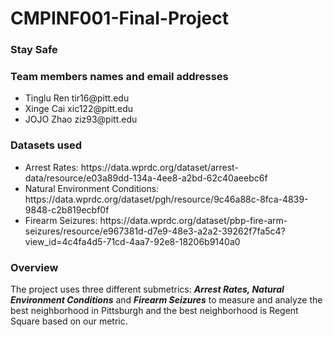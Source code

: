 # CMPINF001-Final-Project
### Stay Safe <br>
### Team members names and email addresses<br>
<ul>
    <li>Tinglu Ren tir16@pitt.edu</li>
    <li>Xinge Cai xic122@pitt.edu</li>
    <li>JOJO Zhao ziz93@pitt.edu</li>
</ul>

### Datasets used<br>
<ul>
    <li>Arrest Rates: https://data.wprdc.org/dataset/arrest-data/resource/e03a89dd-134a-4ee8-a2bd-62c40aeebc6f</li>
    <li>Natural Environment Conditions: https://data.wprdc.org/dataset/pgh/resource/9c46a88c-8fca-4839-9848-c2b819ecbf0f</li>
    <li>Firearm Seizures: https://data.wprdc.org/dataset/pbp-fire-arm-seizures/resource/e967381d-d7e9-48e3-a2a2-39262f7fa5c4?view_id=4c4fa4d5-71cd-4aa7-92e8-18206b9140a0</li>
</ul>

### Overview
<p>The project uses three different submetrics: <strong><em>Arrest Rates, Natural Environment Conditions</em></strong> and <strong><em>Firearm Seizures</em></strong> to measure and analyze the best neighborhood in Pittsburgh and the best neighborhood is Regent Square based on our metric.</p>